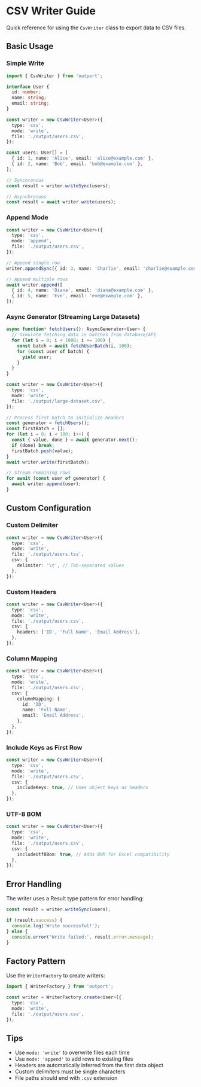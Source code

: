 # CSV Writer Guide

Quick reference for using the `CsvWriter` class to export data to CSV files.

## Basic Usage

### Simple Write

```typescript
import { CsvWriter } from 'outport';

interface User {
  id: number;
  name: string;
  email: string;
}

const writer = new CsvWriter<User>({
  type: 'csv',
  mode: 'write',
  file: './output/users.csv',
});

const users: User[] = [
  { id: 1, name: 'Alice', email: 'alice@example.com' },
  { id: 2, name: 'Bob', email: 'bob@example.com' },
];

// Synchronous
const result = writer.writeSync(users);

// Asynchronous
const result = await writer.write(users);
```

### Append Mode

```typescript
const writer = new CsvWriter<User>({
  type: 'csv',
  mode: 'append',
  file: './output/users.csv',
});

// Append single row
writer.appendSync({ id: 3, name: 'Charlie', email: 'charlie@example.com' });

// Append multiple rows
await writer.append([
  { id: 4, name: 'Diana', email: 'diana@example.com' },
  { id: 5, name: 'Eve', email: 'eve@example.com' },
]);
```

### Async Generator (Streaming Large Datasets)

```typescript
async function* fetchUsers(): AsyncGenerator<User> {
  // Simulate fetching data in batches from database/API
  for (let i = 0; i < 1000; i += 100) {
    const batch = await fetchUserBatch(i, 100);
    for (const user of batch) {
      yield user;
    }
  }
}

const writer = new CsvWriter<User>({
  type: 'csv',
  mode: 'write',
  file: './output/large-dataset.csv',
});

// Process first batch to initialize headers
const generator = fetchUsers();
const firstBatch = [];
for (let i = 0; i < 100; i++) {
  const { value, done } = await generator.next();
  if (done) break;
  firstBatch.push(value);
}
await writer.write(firstBatch);

// Stream remaining rows
for await (const user of generator) {
  await writer.append(user);
}
```

## Custom Configuration

### Custom Delimiter

```typescript
const writer = new CsvWriter<User>({
  type: 'csv',
  mode: 'write',
  file: './output/users.tsv',
  csv: {
    delimiter: '\t', // Tab-separated values
  },
});
```

### Custom Headers

```typescript
const writer = new CsvWriter<User>({
  type: 'csv',
  mode: 'write',
  file: './output/users.csv',
  csv: {
    headers: ['ID', 'Full Name', 'Email Address'],
  },
});
```

### Column Mapping

```typescript
const writer = new CsvWriter<User>({
  type: 'csv',
  mode: 'write',
  file: './output/users.csv',
  csv: {
    columnMapping: {
      id: 'ID',
      name: 'Full Name',
      email: 'Email Address',
    },
  },
});
```

### Include Keys as First Row

```typescript
const writer = new CsvWriter<User>({
  type: 'csv',
  mode: 'write',
  file: './output/users.csv',
  csv: {
    includeKeys: true, // Uses object keys as headers
  },
});
```

### UTF-8 BOM

```typescript
const writer = new CsvWriter<User>({
  type: 'csv',
  mode: 'write',
  file: './output/users.csv',
  csv: {
    includeUtf8Bom: true, // Adds BOM for Excel compatibility
  },
});
```

## Error Handling

The writer uses a Result type pattern for error handling:

```typescript
const result = writer.writeSync(users);

if (result.success) {
  console.log('Write successful!');
} else {
  console.error('Write failed:', result.error.message);
}
```

## Factory Pattern

Use the `WriterFactory` to create writers:

```typescript
import { WriterFactory } from 'outport';

const writer = WriterFactory.create<User>({
  type: 'csv',
  mode: 'write',
  file: './output/users.csv',
});
```

## Tips

- Use `mode: 'write'` to overwrite files each time
- Use `mode: 'append'` to add rows to existing files
- Headers are automatically inferred from the first data object
- Custom delimiters must be single characters
- File paths should end with `.csv` extension
